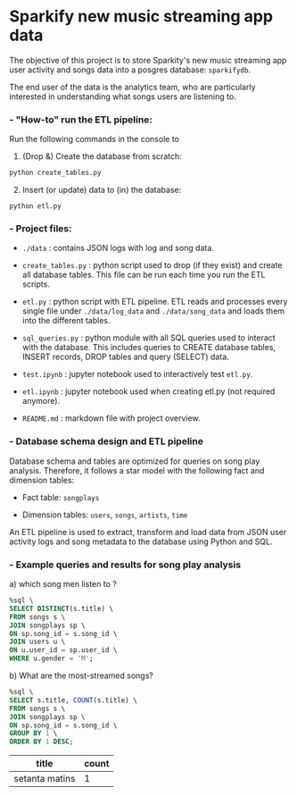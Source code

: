 # Sparkify new music streaming app data

The objective of this project is to store Sparkity's new music streaming app user activity and songs data into a posgres database: ``sparkifydb``.

The end user of the data is the analytics team, who are particularly interested in understanding what songs users are listening to.

### - "How-to" run the ETL pipeline:

Run the following commands in the console to

1. (Drop &) Create the database from scratch:

```bash
python create_tables.py
```

2. Insert (or update) data to (in) the database:

```
python etl.py
```

### - Project files:

- ``./data`` : contains JSON logs with log and song data.

- ``create_tables.py`` : python script used to drop (if they exist) and create all database tables. This file can be run each time you run the ETL scripts.

- ``etl.py`` : python script with ETL pipeline. ETL reads and processes every single file under ``./data/log_data`` and ``./data/song_data`` and loads them into the different tables.

- ``sql_queries.py`` : python module with all SQL queries used to interact with the database. This includes queries to CREATE database tables, INSERT records, DROP tables and query (SELECT) data.

- ``test.ipynb`` : jupyter notebook used to interactively test ``etl.py``. 

- ``etl.ipynb`` : jupyter notebook used when creating etl.py (not required anymore).

- ``README.md`` : markdown file with project overview.

### - Database schema design and ETL pipeline

Database schema and tables are optimized for queries on song play analysis. Therefore, it follows a star model with the following fact and dimension tables:

- Fact table: ``songplays``

- Dimension tables: ``users``, ``songs``, ``artists``, ``time``


An ETL pipeline is used to extract, transform and load data from JSON user activity logs and song metadata to the database using Python and SQL.

### - Example queries and results for song play analysis

a) which song men listen to ?

```sql
%sql \
SELECT DISTINCT(s.title) \
FROM songs s \
JOIN songplays sp \
ON sp.song_id = s.song_id \
JOIN users u \
ON u.user_id = sp.user_id \
WHERE u.gender = 'M';
```


b) What are the most-streamed songs?

```sql
%sql \
SELECT s.title, COUNT(s.title) \
FROM songs s \
JOIN songplays sp \
ON sp.song_id = s.song_id \
GROUP BY 1 \
ORDER BY 1 DESC;
```

| title          | count |
|----------------|-------|
| setanta matins | 1     |
